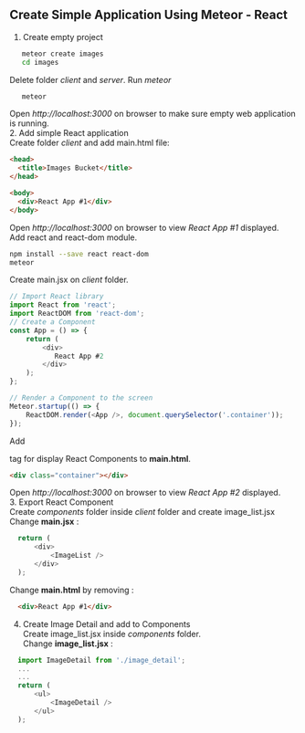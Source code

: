 ## Create Simple Application Using Meteor - React

1. Create empty project  
```bash
   meteor create images
   cd images
```  
  Delete folder _client_ and _server_. Run _meteor_
```bash
   meteor
```
  Open _http://localhost:3000_ on browser to make sure empty web application is running.  
2. Add simple React application  
  Create folder _client_ and add main.html file:
  ```html
  <head>
    <title>Images Bucket</title>
  </head>

  <body>
    <div>React App #1</div>
  </body>
  ```
 Open _http://localhost:3000_ on browser to view _React App #1_ displayed.  
 Add react and react-dom module.
 ```bash
 npm install --save react react-dom
 meteor
 ``` 
 Create main.jsx on _client_ folder.
 ```js
 // Import React library
import React from 'react';
import ReactDOM from 'react-dom';
 // Create a Component
 const App = () => {
     return (
         <div>
            React App #2
         </div>
     );
 };

 // Render a Component to the screen
 Meteor.startup(() => {
     ReactDOM.render(<App />, document.querySelector('.container'));
 });
 ```
 Add _<div>_ tag for display React Components to **main.html**.
 ```html
 <div class="container"></div>
 ``` 
   Open _http://localhost:3000_ on browser to view _React App #2_ displayed.  
3. Export React Component  
  Create _components_ folder inside _client_ folder and create image_list.jsx  
  Change **main.jsx** :
  ```javascript
    return (
        <div>
            <ImageList />
        </div>
    );
  ```
  Change **main.html** by removing :
```html
  <div>React App #1</div>
```
4. Create Image Detail and add to Components  
  Create image_list.jsx inside _components_ folder.  
  Change **image_list.jsx** :
  ```javascript
    import ImageDetail from './image_detail';
    ...
    ...
    return (
        <ul>
            <ImageDetail />
        </ul>
    );
  ``` 
